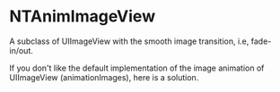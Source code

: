 # NTAnimImageView

A subclass of UIImageView with the smooth image transition, i.e, fade-in/out.

If you don't like the default implementation of the image animation of UIImageView (animationImages), here is a solution. 